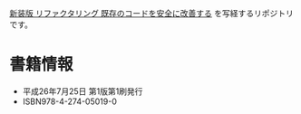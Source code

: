 [新装版 リファクタリング 既存のコードを安全に改善する](https://www.ohmsha.co.jp/book/9784274050190/) を写経するリポジトリです。

# 書籍情報

- 平成26年7月25日 第1版第1刷発行
- ISBN978-4-274-05019-0
